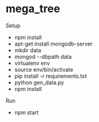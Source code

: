 # mega_tree
Setup
 - npm install
 - apt-get install mongodb-server
 - mkdir data
 - mongod --dbpath data
 - virtualenv env
 - source env/bin/activate
 - pip install -r requirements.txt
 - python gen_data.py
 - npm install
 
Run 
 - npm start
 
 
 
